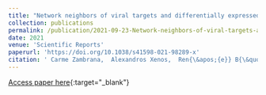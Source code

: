 ```yaml
---
title: "Network neighbors of viral targets and differentially expressed genes in COVID-19 are drug target candidates"
collection: publications
permalink: /publication/2021-09-23-Network-neighbors-of-viral-targets-and-differentially-expressed-genes-in-COVID-19-are-drug-target-candidates
date: 2021
venue: 'Scientific Reports'
paperurl: 'https://doi.org/10.1038/s41598-021-98289-x'
citation: ' Carme Zambrana,  Alexandros Xenos,  Ren{\&apos;{e}} B{\&quot;{o}}ttcher,  No{\&quot;{e}}l Malod-Dognin,  Nata{\v{s}}a Pr{\v{z}}ulj, &quot;Network neighbors of viral targets and differentially expressed genes in COVID-19 are drug target candidates.&quot; Scientific Reports, 2021-09-23.'
---
```

[Access paper here](https://doi.org/10.1038/s41598-021-98289-x){:target="_blank"}
